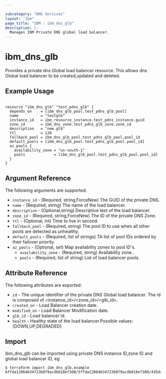 ```yaml
---

subcategory: "DNS Services"
layout: "ibm"
page_title: "IBM : ibm_dns_glb"
description: |-
  Manages IBM Private DNS global load balancer.
---
```


# ibm_dns_glb

Provides a private dns Global load balancer resource. This allows dns Global load balancer to be created,updated and deleted.

## Example Usage

```hcl

resource "ibm_dns_glb" "test_pdns_glb" {
  depends_on    = [ibm_dns_glb_pool.test_pdns_glb_pool]
  name          = "testglb"
  instance_id   = ibm_resource_instance.test_pdns_instance.guid
  zone_id       = ibm_dns_zone.test_pdns_glb_zone.zone_id
  description   = "new glb"
  ttl           = 120
  fallback_pool = ibm_dns_glb_pool.test_pdns_glb_pool.pool_id
  default_pools = [ibm_dns_glb_pool.test_pdns_glb_pool.pool_id]
  az_pools {
    availability_zone = "us-south-1"
    pools             = [ibm_dns_glb_pool.test_pdns_glb_pool.pool_id]
  }
}

```

## Argument Reference

The following arguments are supported:

- `instance_id` - (Required, string,ForceNew) The GUID of the private DNS.
- `name` - (Required, string) The name of the load balancer.
- `description` - (Optional,string) Descriptive text of the load balancer.
- `zone_id` - (Required, string,ForceNew) The ID of the private DNS Zone.
- `ttl` - (Optional, int) Time to live in second.
- `fallback_pool` - (Required, string) The pool ID to use when all other pools are detected as unhealthy.
- `default_pools` - (Required, list of strings) TA list of pool IDs ordered by their failover priority.
- `az_pools` - (Optional, set) Map availability zones to pool ID's.
  - `availability_zone` - (Required, string) Availability zone..
  - `pools` - (Required, list of string) List of load balancer pools.

## Attribute Reference

The following attributes are exported:

- `id` - The unique identifier of the private DNS Global load balancer. The id is composed of <instance_id>/<zone_id>/<glb_id>.
- `created_on` - Load Balancer creation date.
- `modified_on` - Load Balancer Modification date.
- `glb_id` - Load balancer Id.
- `health` - Healthy state of the load balancer.Possible values: [DOWN,UP,DEGRADED]

## Import

ibm_dns_glb can be imported using private DNS instance ID,zone ID and global load balancer ID, eg

```
$ terraform import ibm_dns_glb.example 6ffda12064634723b079acdb018ef308/5ffda12064634723b079acdb018ef308/435da12064634723b079acdb018ef308
```
